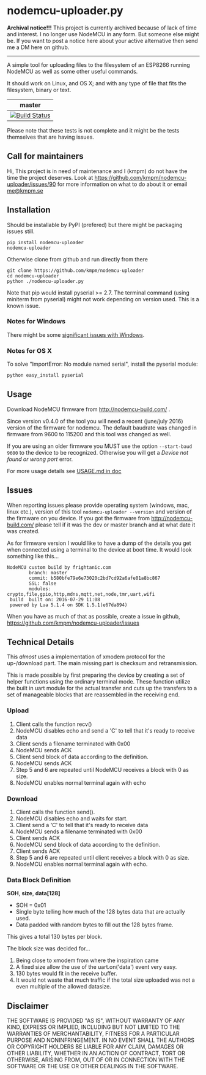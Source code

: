 nodemcu-uploader.py
===================

__Archival notice!!!__ This project is currently archived because of lack of time
and interest. I no longer use NodeMCU in any form. But someone else might be.
If you want to post a notice here about your active alternative then send me a
DM here on github.

---

A simple tool for uploading files to the filesystem of an
ESP8266 running NodeMCU as well as some other useful commands.

It should work on Linux, and OS X; and with any type of file
that fits the filesystem, binary or text.

| master |
|--------|
|[![Build Status](https://travis-ci.org/kmpm/nodemcu-uploader.svg?branch=master)](https://travis-ci.org/kmpm/nodemcu-uploader) | 

Please note that these tests is not complete and it might be the tests
themselves that are having issues.


Call for maintainers
--------------------
Hi,
This project is in need of maintenance and I (kmpm) do not have the time the 
project deserves. Look at https://github.com/kmpm/nodemcu-uploader/issues/90 
for more information on what to do about it or email me@kmpm.se


Installation
-------------
Should be installable by PyPI (prefered) but there might be
packaging issues still.

    pip install nodemcu-uploader
    nodemcu-uploader

Otherwise clone from github and run directly from there

    git clone https://github.com/kmpm/nodemcu-uploader
    cd nodemcu-uploader
    python ./nodemcu-uploader.py

Note that pip would install pyserial >= 2.7.
The terminal command (using miniterm from pyserial) might
not work depending on version used. This is a known issue.


### Notes for Windows
There might be some
[significant issues with Windows](https://github.com/kmpm/nodemcu-uploader/issues?q=is%3Aissue+is%3Aopen+label%3Aos%3Awindows).

### Notes for OS X
To solve "ImportError: No module named serial", install the pyserial module:
```sh
python easy_install pyserial
```

Usage
-----
Download NodeMCU firmware from  http://nodemcu-build.com/ .

Since version v0.4.0 of the tool you will need a recent (june/july 2016) version 
of the firmware for nodemcu. The default baudrate was changed in firmware from
9600 to 115200 and this tool was changed as well. 

If you are using an older firmware you MUST use the option `--start-baud 9600`
to the device to be recognized. Otherwise you will get a 
_Device not found or wrong port_ error.

For more usage details see [USAGE.md in doc](doc/USAGE.md)


Issues
-------
When reporting issues please provide operating system (windows, mac, linux etc.),
version of this tool `nodemcu-uploader --version` and version of the firmware
on you device. If you got the firmware from http://nodemcu-build.com/ please
tell if it was the dev or master branch and at what date it was created.

As for firmware version I would like to have a dump of the details you get
when connected using a terminal to the device at boot time.
It would look something like this...
```
NodeMCU custom build by frightanic.com
        branch: master
        commit: b580bfe79e6e73020c2bd7cd92a6afe01a8bc867
        SSL: false
        modules: crypto,file,gpio,http,mdns,mqtt,net,node,tmr,uart,wifi
 build  built on: 2016-07-29 11:08
 powered by Lua 5.1.4 on SDK 1.5.1(e67da894)
 ```

When you have as much of that as possible, 
create a issue in github, https://github.com/kmpm/nodemcu-uploader/issues



Technical Details
-----------------
This *almost* uses a implementation of xmodem protocol for the up-/download part.
The main missing part is checksum and retransmission.

This is made possible by first preparing the device by creating a set of helper
functions using the ordinary terminal mode.
These function utilize the built in uart module for the actual transfer and
cuts up the transfers to a set of manageable blocks that are reassembled
in the receiving end.

### Upload
1. Client calls the function recv()
2. NodeMCU disables echo and send a 'C' to tell that it's ready to receive data
3. Client sends a filename terminated with 0x00
4. NodeMCU sends ACK
5. Client send block of data according to the definition.
6. NodeMCU sends ACK
7. Step 5 and 6 are repeated until NodeMCU receives a block with 0 as size.
8. NodeMCU enables normal terminal again with echo

### Download
1. Client calls the function send(<filename>).
2. NodeMCU disables echo and waits for start.
2. Client send a 'C' to tell that it's ready to receive data
3. NodeMCU sends a filename terminated with 0x00
4. Client sends ACK
5. NodeMCU send block of data according to the definition.
6. Client sends ACK
7. Step 5 and 6 are repeated until client receives a block with 0 as size.
8. NodeMCU enables normal terminal again with echo.



### Data Block Definition
__SOH__, __size__, __data[128]__

* SOH = 0x01
* Single byte telling how much of the 128 bytes data that are actually used.
* Data padded with random bytes to fill out the 128 bytes frame.

This gives a total 130 bytes per block.

The block size was decided for...

1. Being close to xmodem from where the inspiration came
2. A fixed size allow the use of the uart.on('data') event very easy.
3. 130 bytes would fit in the receive buffer.
4. It would not waste that much traffic if the total size uploaded was not a 
   even multiple of the allowed datasize.



Disclaimer
-----------

THE SOFTWARE IS PROVIDED "AS IS", WITHOUT WARRANTY OF ANY KIND, EXPRESS OR
IMPLIED, INCLUDING BUT NOT LIMITED TO THE WARRANTIES OF MERCHANTABILITY,
FITNESS FOR A PARTICULAR PURPOSE AND NONINFRINGEMENT. IN NO EVENT SHALL THE
AUTHORS OR COPYRIGHT HOLDERS BE LIABLE FOR ANY CLAIM, DAMAGES OR OTHER
LIABILITY, WHETHER IN AN ACTION OF CONTRACT, TORT OR OTHERWISE, ARISING FROM,
OUT OF OR IN CONNECTION WITH THE SOFTWARE OR THE USE OR OTHER DEALINGS IN THE
SOFTWARE.


